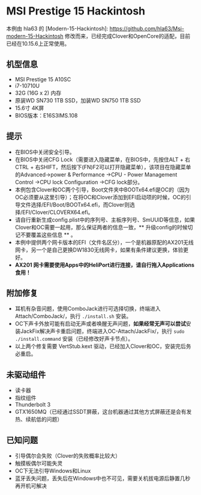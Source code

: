 # MSI Prestige 15 Hackintosh

本例由 hla63 的 [Modern-15-Hackintosh]: https://github.com/hla63/Msi-modern-15-Hackintosh 修改而来，已经完成Clover和OpenCore的适配，目前已经在10.15.6上正常使用。

## 机型信息

- MSI Prestige 15 A10SC
- i7-10710U
- 32G (16G x 2) 内存
- 原装WD SN730 1TB SSD，加装WD SN750 1TB SSD
- 15.6寸 4K屏
- BIOS版本：E16S3IMS.108

## 提示

- 在BIOS中关闭安全引导。
- 在BIOS中关闭CFG Lock（需要进入隐藏菜单，在BIOS中，先按住ALT + 右CTRL + 右SHIFT，然后按下(FN)F2可以打开隐藏菜单），该项目在隐藏菜单的Advanced->power & Performance ->CPU - Power Management Control ->CPU lock Configuration ->CFG lock部分。
- 本例包含Clover和OC两个引导，Boot文件夹中BOOTx64.efi是OC的（因为OC必须要从这里引导）；在将OC和Clover添加到EFI启动项的时候，OC的引导文件选择/EFI/Boot/BOOTx64.efi，而Clover则选择/EFI/Clover/CLOVERX64.efi。
- 请自行重新生成config.plist中的序列号、主板序列号、SmUUID等信息，如果Clover和OC需要一起用，那么保证两者的信息一致，** 升级config的时候切记不要覆盖这些信息 ** 。
- 本例中提供两个网卡版本的EFI（文件名区分），一个是机器原配的AX201无线网卡，另一个是自己更换DW1830无线网卡，如果有条件建议更换，体验更好。
- **AX201 网卡需要使用Apps中的HeliPort进行连接，请自行拖入Applications食用！**

## 附加修复

- 耳机有杂音问题，使用ComboJack进行可选择切换，终端进入Attach/ComboJack/，执行 `./install.sh` 安装。
- OC下声卡外放可能有启动无声或者唤醒无声问题，**如果经常无声可以尝试**安装JackFix解决声卡重启问题，终端进入OC-Attach/JackFix/，执行 `sudo ./install.command` 安装（已经修改好声卡节点）。
- 以上两个修复需要 VertStub.kext 驱动，已经加入Clover和OC，安装完后务必重启。

## 未驱动组件

- 读卡器
- 指纹组件
- Thunderbolt 3
- GTX1650MQ（已经通过SSDT屏蔽，这台机器通过其他方式屏蔽还是会有发热、续航低的问题）

## 已知问题

- 引导偶尔会失败（Clover的失败概率比较大）
- 触摸板偶尔可能失灵
- OC下无法引导Windows和Linux
- 蓝牙丢失问题，丢失后在Windows中也不可见，需要关机拔电源后静置几秒再开机可解决